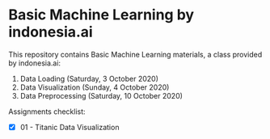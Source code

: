 # Basic Machine Learning by indonesia.ai
This repository contains Basic Machine Learning materials, a class provided by indonesia.ai:

01. Data Loading (Saturday, 3 October 2020)
02. Data Visualization (Sunday, 4 October 2020)
03. Data Preprocessing (Saturday, 10 October 2020)

Assignments checklist:

- [x] 01 - Titanic Data Visualization